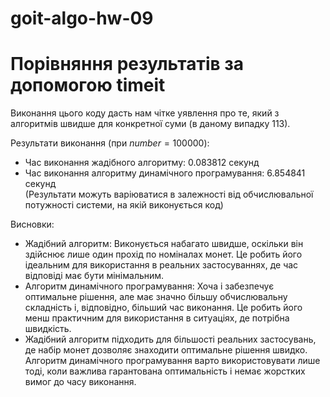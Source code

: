 # goit-algo-hw-09
 
# Порівняння результатів за допомогою timeit
Виконання цього коду дасть нам чітке уявлення про те, який з алгоритмів швидше для конкретної суми (в даному випадку 113).

Результати виконання (при $number=100000$):
 - Час виконання жадібного алгоритму: $0.083812$ секунд
 - Час виконання алгоритму динамічного програмування: $6.854841$ секунд\
(Результати можуть варіюватися в залежності від обчислювальної потужності системи, на якій виконується код)

Висновки:
 - Жадібний алгоритм: Виконується набагато швидше, оскільки він здійснює лише один прохід по номіналах монет. Це робить його ідеальним для використання в реальних застосуваннях, де час відповіді має бути мінімальним.
 - Алгоритм динамічного програмування: Хоча і забезпечує оптимальне рішення, але має значно більшу обчислювальну складність і, відповідно, більший час виконання. Це робить його менш практичним для використання в ситуаціях, де потрібна швидкість.
 - Жадібний алгоритм підходить для більшості реальних застосувань, де набір монет дозволяє знаходити оптимальне рішення швидко. Алгоритм динамічного програмування варто використовувати лише тоді, коли важлива гарантована оптимальність і немає жорстких вимог до часу виконання.